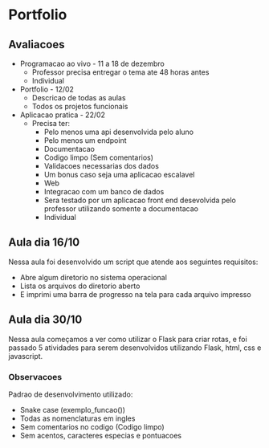# Portfolio

## Avaliacoes

- Programacao ao vivo - 11 a 18 de dezembro
  - Professor precisa entregar o tema ate 48 horas antes
  - Individual
- Portfolio - 12/02
  - Descricao de todas as aulas
  - Todos os projetos funcionais
- Aplicacao pratica - 22/02
  - Precisa ter:
    - Pelo menos uma api desenvolvida pelo aluno
    - Pelo menos um endpoint
    - Documentacao
    - Codigo limpo (Sem comentarios)
    - Validacoes necessarias dos dados
    - Um bonus caso seja uma aplicacao escalavel
    - Web
    - Integracao com um banco de dados
    - Sera testado por um aplicacao front end desevolvida pelo professor utilizando somente a documentacao
    - Individual

## Aula dia 16/10

Nessa aula foi desenvolvido um script que atende aos seguintes requisitos:

- Abre algum diretorio no sistema operacional
- Lista os arquivos do diretorio aberto
- E imprimi uma barra de progresso na tela para cada arquivo impresso

## Aula dia 30/10

Nessa aula começamos a ver como utilizar o Flask para criar rotas, e foi passado 5 atividades para serem desenvolvidos utilizando Flask, html, css e javascript.

### Observacoes

Padrao de desenvolvimento utilizado:

- Snake case (exemplo_funcao())
- Todas as nomenclaturas em ingles
- Sem comentarios no codigo (Codigo limpo)
- Sem acentos, caracteres especias e pontuacoes
